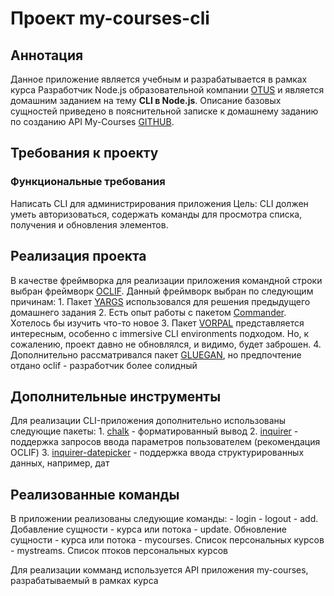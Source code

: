# Проект my-courses-cli
## Аннотация
Данное приложение является учебным и разрабатывается в рамках курса Разработчик Node.js образовательной компании [OTUS](https://otus.ru/)
и является домашним заданием на тему **CLI в Node.js**. Описание базовых сущностей приведено в пояснительной записке к домашнему заданию
по созданию API My-Courses [GITHUB](https://github.com/Kiselb/my-courses).

## Требования к проекту
### Функциональные требования
Написать CLI для администрирования приложения
Цель: CLI должен уметь авторизоваться, содержать команды для просмотра списка, получения и обновления элементов.

## Реализация проекта
В качестве фреймворка для реализации приложения командной строки выбран фреймворк [OCLIF](https://oclif.io/). Данный фреймворк выбран
по следующим причинам:
    1. Пакет [YARGS](https://www.npmjs.com/package/yargs) использовался для решения предыдущего домашнего задания
    2. Есть опыт работы с пакетом [Commander](https://www.npmjs.com/package/commander). Хотелось бы изучить что-то новое
    3. Пакет [VORPAL](https://www.npmjs.com/package/vorpal) представляется интересным, особенно с immersive CLI environments
    подходом. Но, к сожалению, проект давно не обновлялся, и видимо, будет заброшен.
    4. Дополнительно рассматривался пакет [GLUEGAN](https://www.npmjs.com/package/gluegun), но предпочтение отдано oclif - разработчик
    более солидный
## Дополнительные инструменты
Для реализации CLI-приложения дополнительно использованы следующие пакеты:
    1. [chalk](https://www.npmjs.com/package/chalk) - форматированный вывод
    2. [inquirer](https://www.npmjs.com/package/inquirer) - поддержка запросов ввода параметров пользователем
    (рекомендация OCLIF)
    3. [inquirer-datepicker](https://www.npmjs.com/package/inquirer-datepicker) - поддержка ввода структурированных данных, например, дат
## Реализованные команды
В приложении реализованы следующие команды:
    - login
    - logout
    - add. Добавление сущности - курса или потока
    - update. Обновление сущности - курса или потока
    - mycourses. Список персональных курсов
    - mystreams. Список птоков персональных курсов

Для реализации комманд используется API приложения my-courses, разрабатываемый в рамках курса
